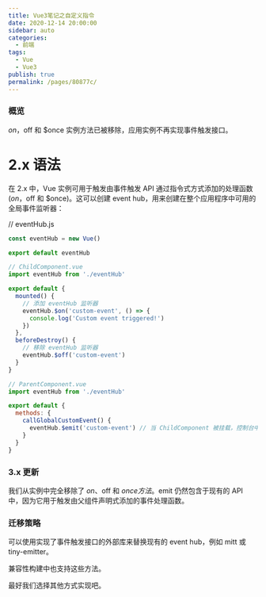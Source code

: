 ```yaml
---
title: Vue3笔记之自定义指令
date: 2020-12-14 20:00:00
sidebar: auto
categories: 
  - 前端
tags: 
  - Vue
  - Vue3
publish: true
permalink: /pages/80877c/
---
```


### 概览
$on，$off 和 $once 实例方法已被移除，应用实例不再实现事件触发接口。

# 2.x 语法

在 2.x 中，Vue 实例可用于触发由事件触发 API 通过指令式方式添加的处理函数 ($on，$off 和 $once)。这可以创建 event hub，用来创建在整个应用程序中可用的全局事件监听器：

// eventHub.js
```js
const eventHub = new Vue()

export default eventHub
```
```js
// ChildComponent.vue
import eventHub from './eventHub'

export default {
  mounted() {
    // 添加 eventHub 监听器
    eventHub.$on('custom-event', () => {
      console.log('Custom event triggered!')
    })
  },
  beforeDestroy() {
    // 移除 eventHub 监听器
    eventHub.$off('custom-event')
  }
}
```
```js
// ParentComponent.vue
import eventHub from './eventHub'

export default {
  methods: {
    callGlobalCustomEvent() {
      eventHub.$emit('custom-event') // 当 ChildComponent 被挂载，控制台中将显示一条消息
    }
  }
}
```

### 3.x 更新
我们从实例中完全移除了 $on、$off 和 $once 方法。$emit 仍然包含于现有的 API 中，因为它用于触发由父组件声明式添加的事件处理函数。

### 迁移策略
可以使用实现了事件触发接口的外部库来替换现有的 event hub，例如 mitt 或 tiny-emitter。

兼容性构建中也支持这些方法。

最好我们选择其他方式实现吧。